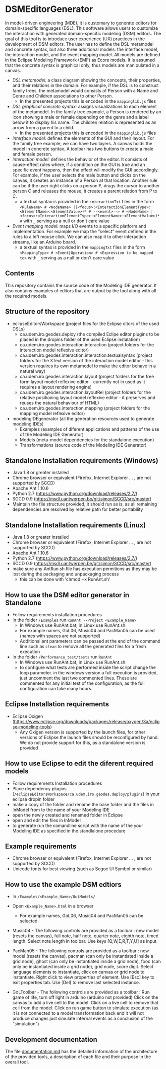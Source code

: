 # DSMEditorGenerator
In model-driven engineering (MDE), it is customary to generate editors for
domain-specific languages (DSL). This software allows users to customize the
interaction with generated domain-specific modeling (DSM) editors. The goal
of this tool is to introduce user experience (UX) practices in the
development of DSM editors. The user has to define the DSL metamodel and
concrete syntax, but also three additional models: the interface model, the
interaction model, and the event mapping model. All models are defined in the
Eclipse Modeling Framework (EMF) as Ecore models. It is assumed that the
concrete syntax is graphical only, thus models are manipulated in a canvas.

* *DSL metamodel:* a class diagram showing the concepts, their properties,
   and their relations in the domain. For example, if the DSL is to construct
   family trees, the metamodel would consists of Person with a Name and Genre
   and Children associations to other Person.
    - In the presented projects this is encoded in the `mappinglib.js` files
* *DSL graphical concrete syntax:* assigns visualizations to each element of
   the metamodel. In the family tree example, a Person is rendered by an icon
   showing a male or female depending on the genre and a label below it to
   display his name. The children relation is represented as an arrow from a
   parent to a child.
    - In the presented projects this is encoded in the `mappinglib.js` files
* *Interface model:* defines the elements of the GUI and their layout. For
   the family tree example, we can have two layers. A canvas holds the model
   in concrete syntax. A toolbar has two buttons to create a male and female
   person.
* *Interaction model:* defines the behavior of the editor. It consists of
   cause-effect rules where, if a condition on the GUI is true and an
   specific event happens, then the effect will modify the GUI accordingly.
   For example, if the user selects the male button and clicks on the canvas,
   it creates an instance of a Person at that location. Another rule can be
   if the user right clicks on a person P, drags the cursor to another person
   C and releases the mouse, it creates a parent relation from P to C.
    - a textual syntax is provided in the `interactionTxt` files in the form
      `<RuleName> # <NodeName> |(<focus>:<InteractionElementType>:<ElementName>:<ElementValue>)* # --<event>--> # <NodeName> | <focus>:<InteractionElementType>:<ElementName>:<ElementValue>)* #`
      with `_` serving as a null or don't care value
* *Event mapping model:* maps I/O events to a specific platform and
   implementation. For example we map the "select" event defined in the rules
   to a left mouse click. We can also map it to other interaction streams,
   like an Arduino board.
    - a textual syntax is provided in the `mappingTxt` files in the form
      `<MappingType> # <Event|Operation> # <Expression to be mapped to>`
      with `_` serving as a null or don't care value


## Contents
This repository contains the source code of the Modeling IDE generator. It also
contains examples of editors that are output by the tool along with all the
required models. 

## Structure of the repository
* eclipseEditorsWorkspace (project files for the Eclipse ditors of the used DSLs)
    - ca.udem.iro.geodes.deploy (the compiled Eclipe editor plugins to be placed in the dropins folder of the used Eclipse instalation)
    - ca.udem.iro.geodes.interaction.interaction (project folders for the interaction model reflexive editor)
    -  ca.udem.iro.geodes.interaction.interaction.textualsyntax (project folders for the XText version of the interaction model editor - this version requires its own metamodel to make the editor behave in a natural way)
    -  ca.udem.iro.geodes.interaction.layout (project folders for the free form layout model reflexive editor - currently not in used as it requires a layout rendering engine)
    -  ca.udem.iro.geodes.interaction.layoutRel (project folders for the relative positioning layout model reflexive editor - it preserves and reuses the natural behaviour of HTML)
    -  ca.udem.iro.geodes.interaction.mapping (project folders for the mapping model reflexive editor)
* modelingIDEgenerator (all the generation resources used to generate modeling IDEs)
    - Examples (examples of diferent applications and patterns of the use of the Modeling IDE Generator)
    - Models (meta-model dependencies for the standalone execution)
    - Transformations (source code of the Modeling IDE Generator)

## Standalone Installation requirements (Windows)
* Java 1.8 or greater installed
* Chrome browser or equivalent (Firefox, Internet Explorer ... ,
  are not supported by SCCD)
* Apache Ant 1.10.6
* Python 2.7 (https://www.python.org/download/releases/2.7/)
* SCCD 0.9 (https://msdl.uantwerpen.be/git/simon/SCCD/src/master)
* Maintain the file structure provided, it should run as is, as all remaining
  dependencies are resolved by relative path for better portability

## Standalone Installation requirements (Linux)
* Java 1.8 or greater installed
* Chrome browser or equivalent (Firefox, Internet Explorer ... ,
  are not supported by SCCD)
* Apache Ant 1.10.6
* Python 2.7 (https://www.python.org/download/releases/2.7/)
* SCCD 0.9 (https://msdl.uantwerpen.be/git/simon/SCCD/src/master)
* make sure any AntRun.sh file has execution permitions as they may be lost
  during the packaging and unpackaging process
    - this can be done with 'chmod +x RunAnt.sh'

## How to use the DSM editor generator in Standalone
* Follow requirements installation procedures
* In the folder `/Examples` run  `RunAnt --Project <Example_Name>`
    - In Windows use RunAnt.bat, in Linux use RunAnt.sh
    - For example names, GoL06, Music04 and PacMan05 can be used (names with
	  spaces are not supported)
    - Additional ant parameters can be passed at the end of the command line
      such as `clean` to remove all the generated files for a fresh execution
* In the folder `/Performance_test/tests` run `RunAnt`
    - In Windows use RunAnt.bat, in Linux use RunAnt.sh
    - to configure what tests are performed inside the script change the loop
      parameter. in the windows version a full execution is provided, just
      uncomment the last two commented lines. These are commented for any
      initial test of the configuration, as the full configuration can take
      many hours. 

## Eclipse Installation requirements
* Eclipse Oxigen (https://www.eclipse.org/downloads/packages/release/oxygen/3a/eclipse-modeling-tools)
    - Any Oxigen version is supported by the launch files, for other versions
      of Eclipse the launch files should be reconfigured by hand. We do not
      provide support for this, as a standalone version is provided

## How to use Eclipse to edit the diferent required models
* Follow requirements Installation procedures
* Place dependency plugins (`/eclipseEditorsWorkspace/ca.udem.iro.geodes.deploy/plugins`) in your eclipse dropin folder
* make a copy of the folder <EditorTemplate> and rename the base folder and the files in InModel from <EditorTemplate> to the name of your Modeling IDE
* open the newly created and renamed folder in Eclipse
* open and edit the files in InModel
* to generate run the comandline script with the name of the your Modeling IDE as specified in the standlalone procedure

## Example requirements
* Chrome browser or equivalent (Firefox, Internet Explorer ... ,
  are not supported by SCCD)
* Unicode fonts for best viewing (such as Segoe UI Symbol or similar)

## How to use the example DSM edtiors
* In `/Examples/<Example_Name>/OutModels/`
* Open `<Example_Name>.html` in a browser
    - For example names, GoL06, Music04 and PacMan05 can be selected

* Music04 - The following controls are provided as a toolbar :
  new model (resets the canvas), full note, half note, quarter note,
  eighth note, timed length.
  Select note length in toolbar. Use keys [Q,W,E,R,T,Y,U] as input.

* PacMan05 - The following controls are provided as a toolbar :
  new model (resets the canvas), pacman (can only be instantiated inside a
  grid node), ghost (can only be instantiated inside a grid node), food (can
  only be instantiated inside a grid node), grid node, score digit.
  Select language elements to instantiate, click on canvas or grid node to
  instantiate.
  Right click to view properties of element.
  Use [Esc] key to exit properties tab.
  Use [Del] to remove last selected instance.

* GoLToolbar - The following controls are provided as a toolbar :
  Run game of life, turn off light in arduino (arduino not provided)
  Click on the canvas to add a live cell to the model.
  Click on a live cell to remove that cell from the model.
  Click on run game button to simulate execution (as it is not connected to
  a model transformation back end it will not produce changes just simulate
  internal events as a conclusion of the "simulation")
	
## Development documentation
The file [documentation.md](documentation.md) has the detailed information of the architecture of the provided tools, a description of each file and their purpose in the overall tool.  
